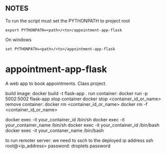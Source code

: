 ## NOTES
To run the script must set the PYTHONPATH to project root
```commandline
export PYTHONPATH=<path>/<to>/appointment-app-flask
```
On windows
```commandline
set PYTHONPATH=<path>/<to>/appointment-app-flask
```

# appointment-app-flask
A web app to book appointments. Class project. 

build image: docker build -t flask-app .
run container: docker run -p 5002:5002 flask-app
stop container docker stop <container_id_or_name>
remove container: docker rm <container_id_or_name>
docker rm -f <container_id_or_name>

docker exec -it your_container_id /bin/sh
docker exec -it your_container_name /bin/sh
docker exec -it your_container_id /bin/bash
docker exec -it your_contaner_name /bin/bash

to run remoter server:
we need to ssch to the deployed ip address
ssh root@<ip_address>
password: droplets password


